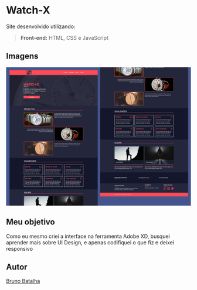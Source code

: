 # Watch-X

Site desenvolvido utilizando:
>**Front-end:** HTML, CSS e JavaScript

## Imagens
![alt text](https://github.com/BrunoBatalha/watch-x/blob/master/apresentacao.png)

## Meu objetivo
Como eu mesmo criei a interface na ferramenta Adobe XD, busquei aprender mais sobre UI Design, e apenas codifiquei o que fiz e deixei responsivo

## Autor
[Bruno Batalha](https://github.com/BrunoBatalha)

